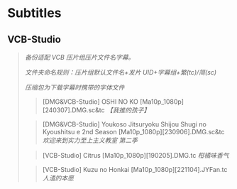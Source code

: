 # Subtitles

## VCB-Studio

> _备份适配 VCB 压片组压片文件名字幕。_
>
> _文件夹命名规则：压片组默认文件名+发片 UID+字幕组+繁(tc)/简(sc)_
>
> _压缩包为下载字幕时携带的字体文件_
>
> > [DMG&VCB-Studio] OSHI NO KO [Ma10p_1080p][240307].DMG.sc&tc _【我推的孩子】_
>
> > [DMG&VCB-Studio] Youkoso Jitsuryoku Shijou Shugi no Kyoushitsu e 2nd Season [Ma10p_1080p][230906].DMG.sc&tc _欢迎来到实力至上主义教室 第二季_
>
> > [VCB-Studio] Citrus [Ma10p_1080p][190205].DMG.tc _柑橘味香气_
>
> > [VCB-Studio] Kuzu no Honkai [Ma10p_1080p][221104].JYFan.tc _人渣的本愿_
